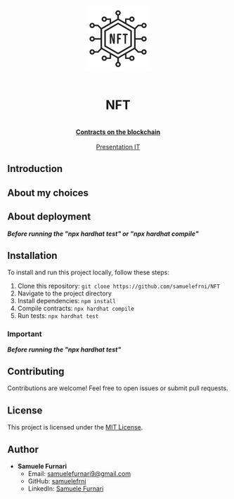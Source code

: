 <div align="center"><img src="./assets/nft-technology-line-icon-non-fungible-token-symbol-vector.png" width="150px"></div>
<br />
<div align="center">
  <h1 align="center">NFT</h1>

  <p align="center">
    <br />
    <a href="https://sepolia.etherscan.io/address/0xff9c4ba6ea2cb24e125a5a8d35ae3fe4caf6412f"><strong>Contracts on the blockchain</strong></a>
    <br />
    <br />
    <a href="./assets/Progetto Ethereum Advanced di Samuele Furnari.pdf">Presentation IT</a>
  </p>
</div>

## Introduction

## About my choices

## About deployment

**_Before running the "npx hardhat test" or "npx hardhat compile"_**

## Installation

To install and run this project locally, follow these steps:

1. Clone this repository: `git clone https://github.com/samuelefrni/NFT`
2. Navigate to the project directory
3. Install dependencies: `npm install`
4. Compile contracts: `npx hardhat compile`
5. Run tests: `npx hardhat test`

### Important

**_Before running the "npx hardhat test"_**

## Contributing

Contributions are welcome! Feel free to open issues or submit pull requests.

## License

This project is licensed under the [MIT License](https://opensource.org/licenses/MIT).

## Author

- **Samuele Furnari**
  - Email: samuelefurnari9@gmail.com
  - GitHub: [samuelefrni](https://github.com/samuelefrni)
  - LinkedIn: [Samuele Furnari](https://www.linkedin.com/in/samuele-furnari-a37567220/)
